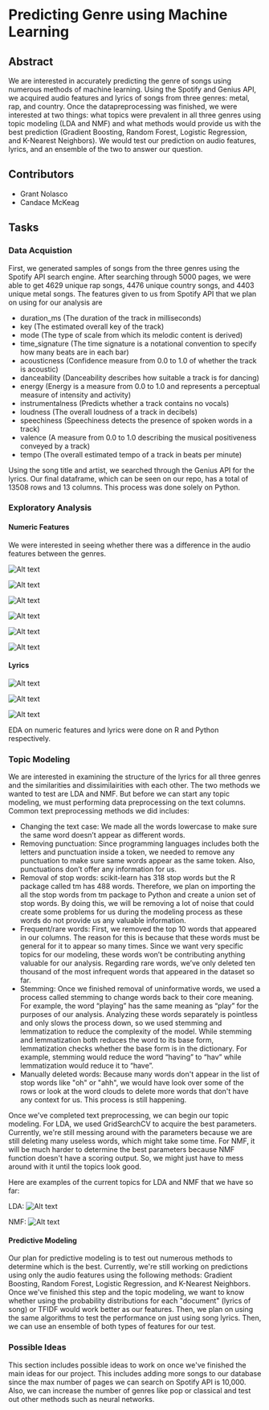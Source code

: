# Predicting Genre using Machine Learning

## Abstract 
We are interested in accurately predicting the genre of songs using numerous methods of machine learning. Using the Spotify and Genius API, we acquired audio features and lyrics of songs from three genres: metal, rap, and country. Once the datapreprocessing was finished, we were interested at two things: what topics were prevalent in all three genres using topic modeling (LDA and NMF) and what methods would provide us with the best prediction (Gradient Boosting, Random Forest, Logistic Regression, and K-Nearest Neighbors). We would test our prediction on audio features, lyrics, and an ensemble of the two to answer our question.

## Contributors
- Grant Nolasco
- Candace McKeag 

## Tasks
### Data Acquistion

First, we generated samples of songs from the three genres using the Spotify API search engine. After searching through 5000 pages, we were able to get 4629 unique rap songs, 4476 unique country songs, and 4403 unique metal songs. The features given to us from Spotify API that we plan on using for our analysis are

- duration_ms (The duration of the track in milliseconds)
- key (The estimated overall key of the track)
- mode (The type of scale from which its melodic content is derived)
- time_signature (The time signature is a notational convention to specify how many beats are in each bar)
- acousticness (Confidence measure from 0.0 to 1.0 of whether the track is acoustic)
- danceability (Danceability describes how suitable a track is for dancing) 
- energy (Energy is a measure from 0.0 to 1.0 and represents a perceptual measure of intensity and activity)
- instrumentalness (Predicts whether a track contains no vocals)
- loudness (The overall loudness of a track in decibels)
- speechiness (Speechiness detects the presence of spoken words in a track)
- valence (A measure from 0.0 to 1.0 describing the musical positiveness conveyed by a track)
- tempo (The overall estimated tempo of a track in beats per minute)

Using the song title and artist, we searched through the Genius API for the lyrics. Our final dataframe, which can be seen on our repo, has a total of 13508 rows and 13 columns. This process was done solely on Python.

### Exploratory Analysis
#### Numeric Features
We were interested in seeing whether there was a difference in the audio features between the genres.

![Alt text](https://github.com/grantnolasco/Spotify-Genre-ML/blob/master/EDA_Stuff/danceability.png?raw=true)

![Alt text](https://github.com/grantnolasco/Spotify-Genre-ML/blob/master/EDA_Stuff/valence.png?raw=true)

![Alt text](https://github.com/grantnolasco/Spotify-Genre-ML/blob/master/EDA_Stuff/acousticness.png?raw=true)

![Alt text](https://github.com/grantnolasco/Spotify-Genre-ML/blob/master/EDA_Stuff/loudness.png?raw=true)

![Alt text](https://github.com/grantnolasco/Spotify-Genre-ML/blob/master/EDA_Stuff/tempo.png?raw=true)

![Alt text](https://github.com/grantnolasco/Spotify-Genre-ML/blob/master/EDA_Stuff/energy.png?raw=true)

#### Lyrics 

![Alt text](https://github.com/grantnolasco/Spotify-Genre-ML/blob/master/EDA_Stuff/country_cloud.png?raw=true)

![Alt text](https://github.com/grantnolasco/Spotify-Genre-ML/blob/master/EDA_Stuff/rap_cloud.png?raw=true)

![Alt text](https://github.com/grantnolasco/Spotify-Genre-ML/blob/master/EDA_Stuff/metal_cloud.png?raw=true)

EDA on numeric features and lyrics were done on R and Python respectively.

### Topic Modeling 
We are interested in examining the structure of the lyrics for all three genres and the similarities and dissimilairities with each other. The two methods we wanted to test are LDA and NMF. But before we can start any topic modeling, we must performing data preprocessing on the text columns. Common text preprocessing methods we did includes:
  - Changing the text case: We made all the words lowercase to make sure the same word doesn’t appear as different words. 
  - Removing punctuation: Since programming languages includes both the letters and punctuation inside a token, we needed to remove any punctuation to make sure same words appear as the same token. Also, punctuations don’t offer any information for us.
  - Removal of stop words: scikit-learn has 318 stop words but the R package called tm has 488 words. Therefore, we plan on importing the all the stop words from tm package to Python and create a union set of stop words. By doing this, we will be removing a lot of noise that could create some problems for us during the modeling process as these words do not provide us any valuable information.
  - Frequent/rare words: First, we removed the top 10 words that appeared in our columns. The reason for this is because that these words must be general for it to appear so many times. Since we want very specific topics for our modeling, these words won’t be contributing anything valuable for our analysis. Regarding rare words, we’ve only deleted ten thousand of the most infrequent words that appeared in the dataset so far. 
  - Stemming: Once we finished removal of uninformative words, we used a process called stemming to change words back to their core meaning. For example, the word “playing” has the same meaning as “play” for the purposes of our analysis. Analyzing these words separately is pointless and only slows the process down, so we used stemming and lemmatization to reduce the complexity of the model. While stemming and lemmatization both reduces the word to its base form, lemmatization checks whether the base form is in the dictionary. For example, stemming would reduce the word “having” to “hav” while lemmatization would reduce it to “have”.  
  - Manually deleted words: Because many words don't appear in the list of stop words like "oh" or "ahh", we would have look over some of the rows or look at the word clouds to delete more words that don't have any context for us. This process is still happening.
  
Once we've completed text preprocessing, we can begin our topic modeling. For LDA, we used GridSearchCV to acquire the best parameters. Currently, we're still messing around with the parameters because we are still deleting many useless words, which might take some time. For NMF, it will be much harder to determine the best parameters because NMF function doesn't have a scoring output. So, we might just have to mess around with it until the topics look good. 

Here are examples of the current topics for LDA and NMF that we have so far:

LDA:
![Alt text](https://github.com/grantnolasco/Spotify-Genre-ML/blob/master/EDA_Stuff/LDA_Prelim.png?raw=true)

NMF:
![Alt text](https://github.com/grantnolasco/Spotify-Genre-ML/blob/master/EDA_Stuff/NMF_Prelim.png?raw=true)


#### Predictive Modeling
Our plan for predictive modeling is to test out numerous methods to determine which is the best. Currently, we're still working on predictions using only the audio features using the following methods: Gradient Boosting, Random Forest, Logistic Regression, and K-Nearest Neighbors. Once we've finished this step and the topic modeling, we want to know whether using the probability distributions for each "document" (lyrics of song) or TFIDF would work better as our features. Then, we plan on using the same algorithms to test the performance on just using song lyrics. Then, we can use an ensemble of both types of features for our test. 

### Possible Ideas 
This section includes possible ideas to work on once we've finished the main ideas for our project. This includes adding more songs to our database since the max number of pages we can search on Spotify API is 10,000. Also, we can increase the number of genres like pop or classical and test out other methods such as neural networks. 
